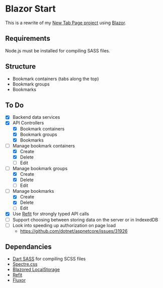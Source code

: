 ﻿# Blazor Start

This is a rewrite of my [New Tab Page project](https://github.com/NeilBrommer/NewTabPage) using
[Blazor](https://dotnet.microsoft.com/apps/aspnet/web-apps/blazor).

## Requirements

Node.js must be installed for compiling SASS files.

## Structure

- Bookmark containers (tabs along the top)
- Bookmark groups
- Bookmarks

## To Do

- [x] Backend data services
- [x] API Controllers
	- [x] Bookmark containers
	- [x] Bookmark groups
	- [x] Bookmarks
- [ ] Manage bookmark containers
	- [x] Create
	- [x] Delete
	- [ ] Edit
- [ ] Manage bookmark groups
	- [x] Create
	- [x] Delete
	- [ ] Edit
- [ ] Manage bookmarks
	- [x] Create
	- [x] Delete
	- [ ] Edit
- [x] Use [Refit](https://github.com/reactiveui/refit) for strongly typed API calls
- [ ] Support choosing between storing data on the server or in IndexedDB
- [ ] Look into speeding up authorization on page load
	- https://github.com/dotnet/aspnetcore/issues/31926

## Dependancies

- [Dart SASS](https://sass-lang.com/) for compiling SCSS files
- [Spectre.css](https://picturepan2.github.io/spectre/)
- [Blazored LocalStorage](https://github.com/blazored/LocalStorage)
- [Refit](https://github.com/reactiveui/refit/)
- [Fluxor](https://github.com/mrpmorris/Fluxor/)
